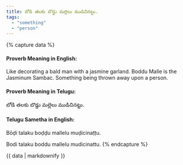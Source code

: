 ```yaml
---
title: బోడి తలకు బొడ్డు మల్లెలు ముడిచినట్టు.
tags:
  - "something"
  - "person"
---
```


{% capture data %}
#### Proverb Meaning in English:
Like decorating a bald man with a jasmine garland.
Boddu Malle is the Jasminum Sambac.
Something being thrown away upon a person.

#### Proverb Meaning in Telugu:
బోడి తలకు బొడ్డు మల్లెలు ముడిచినట్టు.

#### Telugu Sametha in English:
Bōḍi talaku boḍḍu mallelu muḍicinaṭṭu.

Bodi talaku boddu mallelu mudicinattu.
{% endcapture %}

{{ data | markdownify }}

